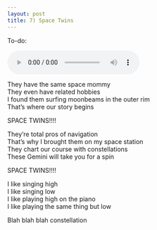 ```yaml
---
layout: post
title: 7) Space Twins
---
```

To-do: 

<audio controls>
<source src="{{ site.baseurl }}/audio/space-twins-early-draft.mp3" type="audio/mpeg">
</audio>

They have the same space mommy  
They even have related hobbies  
I found them surfing moonbeams in the outer rim  
That’s where our story begins  

SPACE TWINS!!!!

They’re total pros of navigation  
That’s why I brought them on my space station  
They chart our course with constellations  
These Gemini will take you for a spin  

SPACE TWINS!!!!

I like singing high  
I like singing low  
I like playing high on the piano  
I like playing the same thing but low  

Blah blah blah constellation

